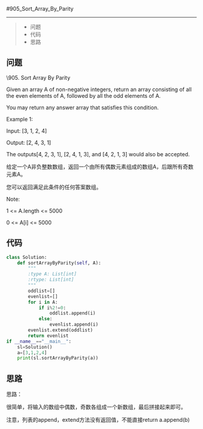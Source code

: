 #905_Sort_Array_By_Parity

------

> - 问题
> - 代码
> - 思路

## 问题

\905. Sort Array By Parity

Given an array A of non-negative integers, return an array consisting of all the even elements of A, followed by all the odd elements of A.

 

You may return any answer array that satisfies this condition.

 

 

Example 1:

 

Input: [3, 1, 2, 4]

Output: [2, 4, 3, 1]

The outputs[4, 2, 3, 1], [2, 4, 1, 3], and [4, 2, 1, 3] would also be accepted.

 

给定一个A非负整数数组，返回一个由所有偶数元素组成的数组A，后跟所有奇数元素A。

 

您可以返回满足此条件的任何答案数组。

Note:

 

1 <= A.length <= 5000

0 <= A[i] <= 5000

## 代码

```python
class Solution:
    def sortArrayByParity(self, A):
        """
        :type A: List[int]
        :rtype: List[int]
        """
        oddlist=[]
        evenlist=[]
        for i in A:
            if i%2!=0:
                oddlist.append(i)
            else:
                evenlist.append(i)
        evenlist.extend(oddlist)
        return evenlist
if __name__=="__main__":
    sl=Solution()
    a=[3,1,2,4]
    print(sl.sortArrayByParity(a))
```

## 思路

思路：

很简单，将输入的数组中偶数，奇数各组成一个新数组，最后拼接起来即可。

注意，列表的append，extend方法没有返回值，不能直接return a.append(b)